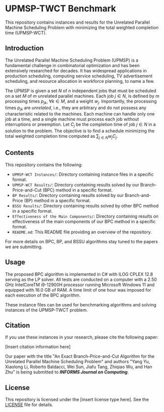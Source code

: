 # UPMSP-TWCT Benchmark

This repository contains instances and results for the Unrelated Parallel Machine Scheduling Problem with minimizing the total weighted completion time (UPMSP-WCT). 

## Introduction

The Unrelated Parallel Machine Scheduling Problem (UPMSP) is a fundamental challenge in combinatorial optimization and has been extensively researched for decades. It has widespread applications in production scheduling, computing service scheduling, TV advertisement scheduling, and resource allocation in workforce planning, to name a few. 

The UPMSP is given a set $N$ of $n$ independent jobs that must be scheduled on a set $M$ of $m$ unrelated parallel machines. Each job $j \in N$, is defined by $m$ processing times $p_{jk}$, $\forall k \in M$,  and a weight $w_j$. Importantly, the processing times $p_{jk}$ are *unrelated*, i.e., they are arbitrary and do not possess any characteristic related to the machines. Each machine can handle only one job at a time, and a single machine must process each job without interruptions or preemption. Let $C_j$ be the completion time of job $j \in N$ in a solution to the problem. The objective is to find a schedule minimizing the total weighted completion time computed as $\sum_{j \in N}w_jC_j$.

## Contents

This repository contains the following:

- `UPMSP-WCT Instances/`: Directory containing instance files in a specific format.
- `UPMSP-WCT Results/`: Directory containing results solved by our Branch-Price-and-Cut (BPC) method in a specific format.
- `BP Results/`: Directory containing results solved by our Branch-and-Price (BP) method in a specific format.
- `BSSU Results/`: Directory containing results solved by other BPC method in a specific format.
- `Effectiveness of the Main Components/`: Directory containing results on effectiveness of the main components of our BPC method in a specific format.
- `README.md`: This README file providing an overview of the repository.

For more details on BPC, BP, and BSSU algorithms stay tuned to the papers we are submitting.

## Usage

The proposed BPC algorithm is implemented in C\# with ILOG CPLEX 12.8 serving as the LP solver. All tests are conducted on a computer with a 2.50 GHz IntelCoreTM i9-12900H processor running Microsoft Windows 11 and equipped with 16.0 GB of RAM. A time limit of one hour was imposed for each execution of the BPC algorithm.

These instance files can be used for benchmarking algorithms and solving instances of the UPMSP-TWCT problem. 

## Citation

If you use these instances in your research, please cite the following paper:

[Insert citation information here]

Our paper with the title "An Exact Branch-Price-and-Cut Algorithm for the Unrelated Parallel Machine Scheduling Problem" and authors "Yang Yu, Xiaolong Li, Roberto Baldacci, Wei Sun, Jiafu Tang, Zhiqiao Wu, and Han Zhu" is being submitted to ***INFORMS Journal on Computing***.

## License

This repository is licensed under the [insert license type here]. See the [LICENSE](LICENSE) file for details.
